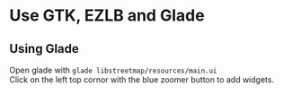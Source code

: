 # Use GTK, EZLB and Glade

## Using Glade
Open glade with `glade libstreetmap/resources/main.ui`  
Click on the left top cornor with the blue zoomer button to add widgets.  

